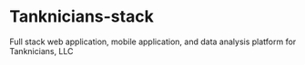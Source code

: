 # Tanknicians-stack
Full stack web application, mobile application, and data analysis platform for Tanknicians, LLC
